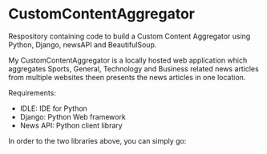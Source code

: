# CustomContentAggregator
Respository containing code to build a Custom Content Aggregator using Python, Django, newsAPI and BeautifulSoup.

My CustomContentAggregator is a locally hosted web application which aggregates Sports, General, Technology and Business related news articles from multiple websites theen presents the news articles in one location.

Requirements:
- IDLE: IDE for Python
- Django: Python Web framework
- News API: Python client library

In order to the two libraries above, you can simply go: 
